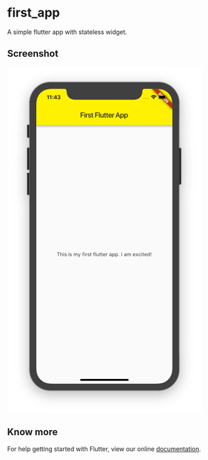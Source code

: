 # first_app

A simple flutter app with stateless widget.

## Screenshot

![](https://raw.githubusercontent.com/ishaan1995/flutterDemo/master/first_app/screenshot.png)

## Know more

For help getting started with Flutter, view our online
[documentation](https://flutter.io/).
